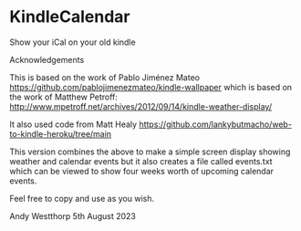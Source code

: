 # KindleCalendar
Show your iCal on your old kindle

Acknowledgements

This is based on the work of Pablo Jiménez Mateo  https://github.com/pablojimenezmateo/kindle-wallpaper which is based on the work of Matthew Petroff: http://www.mpetroff.net/archives/2012/09/14/kindle-weather-display/

It also used code from Matt Healy https://github.com/lankybutmacho/web-to-kindle-heroku/tree/main

This version combines the above to make a simple screen display showing weather and calendar events but it also creates a file called events.txt which can be viewed to show four weeks worth of upcoming calendar events.

Feel free to copy and use as you wish.

Andy Westthorp
5th August 2023
